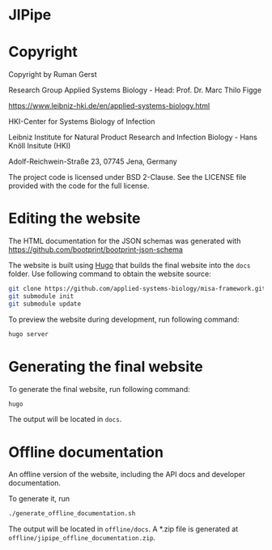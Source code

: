 # JIPipe

# Copyright

Copyright by Ruman Gerst

Research Group Applied Systems Biology - Head: Prof. Dr. Marc Thilo Figge

https://www.leibniz-hki.de/en/applied-systems-biology.html

HKI-Center for Systems Biology of Infection

Leibniz Institute for Natural Product Research and Infection Biology - Hans Knöll Insitute (HKI)

Adolf-Reichwein-Straße 23, 07745 Jena, Germany

The project code is licensed under BSD 2-Clause.
See the LICENSE file provided with the code for the full license.

# Editing the website

The HTML documentation for the JSON schemas was generated with https://github.com/bootprint/bootprint-json-schema

The website is built using [Hugo](https://gohugo.io/) that builds the final website into the `docs` folder.
Use following command to obtain the website source:

```bash
git clone https://github.com/applied-systems-biology/misa-framework.git
git submodule init
git submodule update
```

To preview the website during development, run following command:
```bash
hugo server
```

# Generating the final website

To generate the final website, run following command:

```bash
hugo
```

The output will be located in `docs`.


# Offline documentation

An offline version of the website, including the API docs and developer documentation.

To generate it, run

```bash
./generate_offline_documentation.sh
```

The output will be located in `offline/docs`.
A *.zip file is generated at `offline/jipipe_offline_documentation.zip`.

